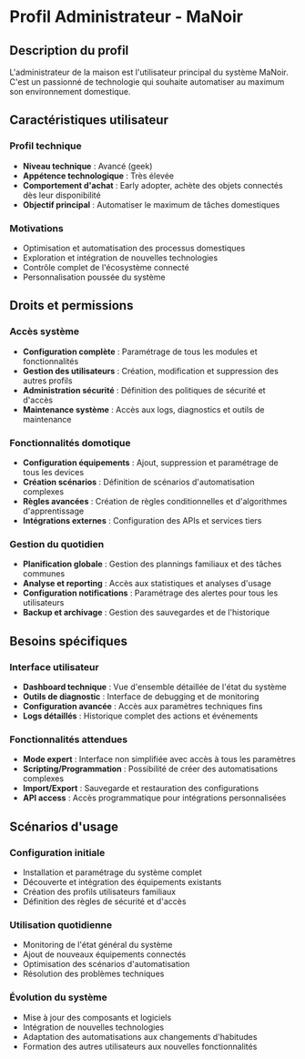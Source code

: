 # Profil Administrateur - MaNoir

## Description du profil

L'administrateur de la maison est l'utilisateur principal du système MaNoir. C'est un passionné de technologie qui souhaite automatiser au maximum son environnement domestique.

## Caractéristiques utilisateur

### Profil technique
- **Niveau technique** : Avancé (geek)
- **Appétence technologique** : Très élevée
- **Comportement d'achat** : Early adopter, achète des objets connectés dès leur disponibilité
- **Objectif principal** : Automatiser le maximum de tâches domestiques

### Motivations
- Optimisation et automatisation des processus domestiques
- Exploration et intégration de nouvelles technologies
- Contrôle complet de l'écosystème connecté
- Personnalisation poussée du système

## Droits et permissions

### Accès système
- **Configuration complète** : Paramétrage de tous les modules et fonctionnalités
- **Gestion des utilisateurs** : Création, modification et suppression des autres profils
- **Administration sécurité** : Définition des politiques de sécurité et d'accès
- **Maintenance système** : Accès aux logs, diagnostics et outils de maintenance

### Fonctionnalités domotique
- **Configuration équipements** : Ajout, suppression et paramétrage de tous les devices
- **Création scénarios** : Définition de scénarios d'automatisation complexes
- **Règles avancées** : Création de règles conditionnelles et d'algorithmes d'apprentissage
- **Intégrations externes** : Configuration des APIs et services tiers

### Gestion du quotidien
- **Planification globale** : Gestion des plannings familiaux et des tâches communes
- **Analyse et reporting** : Accès aux statistiques et analyses d'usage
- **Configuration notifications** : Paramétrage des alertes pour tous les utilisateurs
- **Backup et archivage** : Gestion des sauvegardes et de l'historique

## Besoins spécifiques

### Interface utilisateur
- **Dashboard technique** : Vue d'ensemble détaillée de l'état du système
- **Outils de diagnostic** : Interface de debugging et de monitoring
- **Configuration avancée** : Accès aux paramètres techniques fins
- **Logs détaillés** : Historique complet des actions et événements

### Fonctionnalités attendues
- **Mode expert** : Interface non simplifiée avec accès à tous les paramètres
- **Scripting/Programmation** : Possibilité de créer des automatisations complexes
- **Import/Export** : Sauvegarde et restauration des configurations
- **API access** : Accès programmatique pour intégrations personnalisées

## Scénarios d'usage

### Configuration initiale
- Installation et paramétrage du système complet
- Découverte et intégration des équipements existants
- Création des profils utilisateurs familiaux
- Définition des règles de sécurité et d'accès

### Utilisation quotidienne
- Monitoring de l'état général du système
- Ajout de nouveaux équipements connectés
- Optimisation des scénarios d'automatisation
- Résolution des problèmes techniques

### Évolution du système
- Mise à jour des composants et logiciels
- Intégration de nouvelles technologies
- Adaptation des automatisations aux changements d'habitudes
- Formation des autres utilisateurs aux nouvelles fonctionnalités

